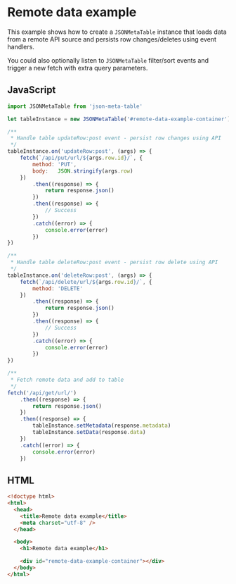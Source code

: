 Remote data example
===================
This example shows how to create a `JSONMetaTable` instance that loads data from a remote
API source and persists row changes/deletes using event handlers.

You could also optionally listen to `JSONMetaTable` filter/sort events and trigger a new
fetch with extra query parameters.

JavaScript
----------
```javascript
import JSONMetaTable from 'json-meta-table'

let tableInstance = new JSONMetaTable('#remote-data-example-container')

/**
 * Handle table updateRow:post event - persist row changes using API
 */
tableInstance.on('updateRow:post', (args) => {
    fetch(`/api/put/url/${args.row.id}/`, {
        method: 'PUT',
        body:   JSON.stringify(args.row)
    })
        .then((response) => {
            return response.json()
        })
        .then((response) => {
            // Success
        })
        .catch((error) => {
            console.error(error)
        })
})

/**
 * Handle table deleteRow:post event - persist row delete using API
 */
tableInstance.on('deleteRow:post', (args) => {
    fetch(`/api/delete/url/${args.row.id}/`, {
        method: 'DELETE'
    })
        .then((response) => {
            return response.json()
        })
        .then((response) => {
            // Success
        })
        .catch((error) => {
            console.error(error)
        })
})

/**
 * Fetch remote data and add to table
 */
fetch('/api/get/url/')
    .then((response) => {
        return response.json()
    })
    .then((response) => {
        tableInstance.setMetadata(response.metadata)
        tableInstance.setData(response.data)
    })
    .catch((error) => {
        console.error(error)
    })
```

HTML
----
```html
<!doctype html>
<html>
  <head>
    <title>Remote data example</title>
    <meta charset="utf-8" />
  </head>

  <body>
    <h1>Remote data example</h1>

    <div id="remote-data-example-container"></div>
  </body>
</html>
```